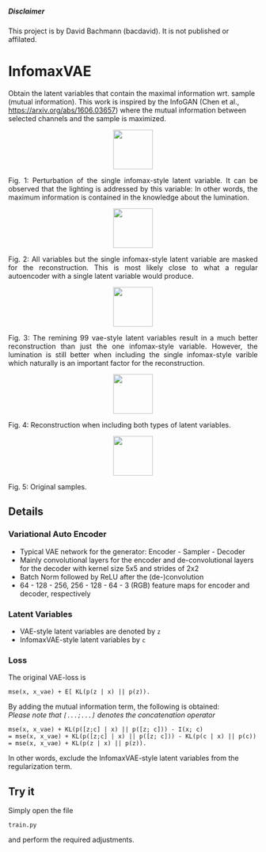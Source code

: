 ##### Disclaimer
This project is by David Bachmann (bacdavid). It is not published or affilated.

# InfomaxVAE

Obtain the latent variables that contain the maximal information wrt. sample (mutual information). This work is inspired by the InfoGAN (Chen et al., https://arxiv.org/abs/1606.03657) where the mutual information between selected channels and the sample is maximized. 

<div align="center">
<img src="img/c_var0.jpg" width="80"/>
<p align="justify">Fig. 1: Perturbation of the single infomax-style latent variable. It can be observed that the lighting is addressed by this variable: In other words, the maximum information is contained in the knowledge about the lumination.</p>
</div>
<div align="center">
<img src="img/csemireconstructed.jpg" width="80"/>
<p align="justify">Fig. 2: All variables but the single infomax-style latent variable are masked for the reconstruction. This is most likely close to what a regular autoencoder with a single latent variable would produce.</p>
</div>
<div align="center">
<img src="img/zsemireconstructed.jpg" width="80"/>
<p align="justify">Fig. 3: The remining 99 vae-style latent variables result in a much better reconstruction than just the one infomax-style variable. However, the lumination is still better when including the single infomax-style varible which naturally is an important factor for the reconstruction.</p>
</div>
<div align="center">
<img src="img/reconstructed.jpg" width="80"/>
<p align="justify">Fig. 4: Reconstruction when including both types of latent variables.</p>
</div>
<div align="center">
<img src="img/original.jpg" width="80"/>
<p align="justify">Fig. 5: Original samples.</p>
</div>

## Details

### Variational Auto Encoder

- Typical VAE network for the generator: Encoder - Sampler - Decoder
- Mainly convolutional layers for the encoder and de-convolutional layers for the decoder with kernel size 5x5 and strides of 2x2
- Batch Norm followed by ReLU after the (de-)convolution
- 64 - 128 - 256, 256 - 128 - 64 - 3 (RGB) feature maps for encoder and decoder, respectively

### Latent Variables

- VAE-style latent variables are denoted by `z`
- InfomaxVAE-style latent variables by `c`

### Loss

The original VAE-loss is 
```
mse(x, x_vae) + E[ KL(p(z | x) || p(z)).
```
By adding the mutual information term, the following is obtained:<br/> 
*Please note that `[...;...]` denotes the concatenation operator*
```
mse(x, x_vae) + KL(p([z;c] | x) || p([z; c])) - I(x; c) 
= mse(x, x_vae) + KL(p([z;c] | x) || p([z; c])) - KL(p(c | x) || p(c))
= mse(x, x_vae) + KL(p(z | x) || p(z)).
```
In other words, exclude the InfomaxVAE-style latent variables from the regularization term.


## Try it

Simply open the file 
```
train.py
```
and perform the required adjustments.
